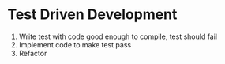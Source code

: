 # Test Driven Development

1. Write test with code good enough to compile, test should fail
2. Implement code to make test pass
3. Refactor